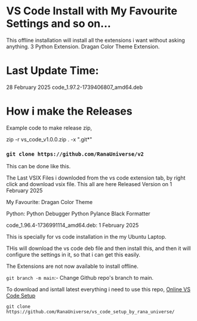 # VS Code Install with My Favourite Settings and so on...

This offline installation will install all the extensions i want without asking anything. 3 Python Extension. Dragan Color Theme Extension.





# Last Update Time:

28 February 2025
code_1.97.2-1739406807_amd64.deb



# How i make the Releases

Example code to make release zip,

zip -r vs_code_v1.0.0.zip . -x ".git*"



### ```git clone https://github.com/RanaUniverse/v2```
This can be done like this.


The Last VSIX Files i downloded from the vs code extension tab, by right click and download vsix file.
This all are here Released Version on 1 February 2025

My Favourite:
    Dragan Color Theme

Python:
    Python Debugger
    Python
    Pylance
    Black Formatter


code_1.96.4-1736991114_amd64.deb: 1 February 2025

This is specially for vs code installation in the my Ubuntu Laptop.

THis will download the vs code deb file and then install this, and then it will configure the settings in it, so that i can get this easily.

The Extensions are not now available to install offline.

```git branch -m main```:- Change Github repo's branch to main.


To download and isntall latest everything i need to use this repo, [Online VS Code Setup](https://github.com/RanaUniverse/vs_code_setup_by_rana_universe/)

```git clone https://github.com/RanaUniverse/vs_code_setup_by_rana_universe/```
